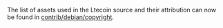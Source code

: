 The list of assets used in the Ltecoin source and their attribution can now be found in [contrib/debian/copyright](../contrib/debian/copyright).
